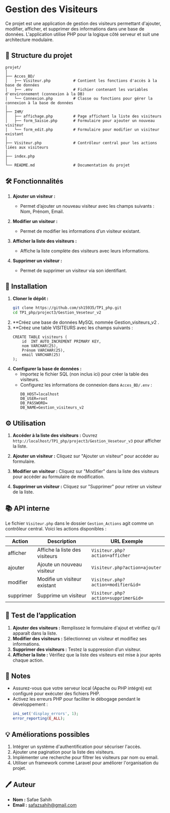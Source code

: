 # Gestion des Visiteurs

Ce projet est une application de gestion des visiteurs permettant d'ajouter, modifier, afficher, et supprimer des informations dans une base de données. L'application utilise PHP pour la logique côté serveur et suit une architecture modulaire.

## 📁 Structure du projet


```
projet/
│
├── Acces_BD/
│   ├── Visiteur.php          # Contient les fonctions d'accès à la base de données
│   ├── .env                  # Fichier contenant les variables d'environnement (connexion à la DB)
│   └── Connexion.php         # Classe ou fonctions pour gérer la connexion à la base de données
│
├── IHM/
│   ├── affichage.php         # Page affichant la liste des visiteurs
│   ├── form_Saisie.php       # Formulaire pour ajouter un nouveau visiteur
│   └── form_edit.php         # Formulaire pour modifier un visiteur existant
│
├── Visiteur.php              # Contrôleur central pour les actions liées aux visiteurs
│ 
├── index.php 
│
└── README.md                 # Documentation du projet           
```


## 🛠️ Fonctionnalités

1. **Ajouter un visiteur :**
   - Permet d’ajouter un nouveau visiteur avec les champs suivants : Nom, Prénom, Email.

2. **Modifier un visiteur :**
   - Permet de modifier les informations d’un visiteur existant.

3. **Afficher la liste des visiteurs :**
   - Affiche la liste complète des visiteurs avec leurs informations.

4. **Supprimer un visiteur :**
   - Permet de supprimer un visiteur via son identifiant.

## 🚀 Installation

1. **Cloner le dépôt :**
   ```bash
   git clone https://github.com/sh15935/TP1_php.git
   cd TP1_php/project3/Gestion_Veseteur_v2
   ```
2. **Créez une base de données MySQL nommée Gestion_visiteurs_v2 .
3. **Créez une table VISITEURS avec les champs suivants :
    ```MySql
    CREATE TABLE visiteurs (
        id  INT AUTO_INCREMENT PRIMARY KEY,
        nom VARCHAR(25),
        Prénom VARCHAR(25),
        email VARCHAR(25)
    );
    ```
4. **Configurer la base de données :**
   - Importez le fichier SQL (non inclus ici) pour créer la table des visiteurs.
   - Configurez les informations de connexion dans `Acces_BD/.env` :
     ```
     DB_HOST=localhost
     DB_USER=root
     DB_PASSWORD=
     DB_NAME=Gestion_visiteurs_v2
     ```

## ⚙️ Utilisation

1. **Accéder à la liste des visiteurs :**
   Ouvrez `http://localhost/TP1_php/project3/Gestion_Veseteur_v3` pour afficher la liste.

2. **Ajouter un visiteur :**
   Cliquez sur "Ajouter un visiteur" pour accéder au formulaire.

3. **Modifier un visiteur :**
   Cliquez sur "Modifier" dans la liste des visiteurs pour accéder au formulaire de modification.

4. **Supprimer un visiteur :**
   Cliquez sur "Supprimer" pour retirer un visiteur de la liste.

## 📚 API interne

Le fichier `Visiteur.php` dans le dossier `Gestion_Actions` agit comme un contrôleur central. Voici les actions disponibles :

| Action      | Description                     | URL Exemple                          |
|-------------|---------------------------------|---------------------------------------|
| afficher    | Affiche la liste des visiteurs  | `Visiteur.php?action=afficher`       |
| ajouter     | Ajoute un nouveau visiteur      | `Visiteur.php?action=ajouter`        |
| modifier    | Modifie un visiteur existant    | `Visiteur.php?action=modifier&id=`  |
| supprimer   | Supprime un visiteur            | `Visiteur.php?action=supprimer&id=` |

## 🧪 Test de l’application

1. **Ajouter des visiteurs :** Remplissez le formulaire d'ajout et vérifiez qu'il apparaît dans la liste.
2. **Modifier des visiteurs :** Sélectionnez un visiteur et modifiez ses informations.
3. **Supprimer des visiteurs :** Testez la suppression d’un visiteur.
4. **Afficher la liste :** Vérifiez que la liste des visiteurs est mise à jour après chaque action.

## 📌 Notes

- Assurez-vous que votre serveur local (Apache ou PHP intégré) est configuré pour exécuter des fichiers PHP.
- Activez les erreurs PHP pour faciliter le débogage pendant le développement :
  ```php
  ini_set('display_errors', 1);
  error_reporting(E_ALL);
  ```

## 💡 Améliorations possibles

1. Intégrer un système d'authentification pour sécuriser l'accès.
2. Ajouter une pagination pour la liste des visiteurs.
3. Implémenter une recherche pour filtrer les visiteurs par nom ou email.
4. Utiliser un framework comme Laravel pour améliorer l'organisation du projet.

## 🖊️ Auteur

- **Nom :** Safae Sahih
- **Email :** safazsahih@gmail.com
```
